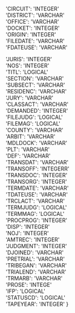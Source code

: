 
'CIRCUIT': 'INTEGER'    
'DISTRICT': 'VARCHAR'    
'OFFICE': 'VARCHAR'    
'DOCKET': 'INTEGER'    
'ORIGIN': 'INTEGER'    
'FILEDATE': 'VARCHAR'    
'FDATEUSE': 'VARCHAR'    

'JURIS': 'INTEGER'    
'NOS': 'INTEGER'    
'TITL': 'LOGICAL'    
'SECTION': 'VARCHAR'    
'SUBSECT': 'VARCHAR'    
'RESIDENC': 'VARCHAR'    
'JURY': 'VARCHAR'     
'CLASSACT': 'VARCHAR'    
'DEMANDED': 'INTEGER'    
'FILEJUDG': 'LOGICAL'    
'FILEMAG': 'LOGICAL'    
'COUNTY': 'VARCHAR'    
'ARBIT': 'VARCHAR'    
'MDLDOCK': 'VARCHAR'    
'PLT': 'VARCHAR'      
'DEF': 'VARCHAR'    
'TRANSDAT': 'VARCHAR'    
'TRANSOFF': 'INTEGERR'    
'TRANSDOC': 'INTEGER'    
'TRANSORG': 'INTEGER'    
'TERMDATE': 'VARCHAR'    
'TDATEUSE': 'VARCHAR'    
'TRCLACT': 'VARCHAR'    
'TERMJUDG': 'LOGICAL'    
'TERMMAG': 'LOGICAL'    
'PROCPROG': 'INTEGER'    
'DISP': 'INTEGER'    
'NOJ': 'INTEGER'    
'AMTREC': 'INTEGER'    
'JUDGMENT': 'INTEGER'    
'DJOINED': 'VARCHAR'    
'PRETRIAL': 'VARCHAR'    
'TRIBEGAN': 'VARCHAR'    
'TRIALEND': 'VARCHAR'    
'TRMARB': 'VARCHAR'    
'PROSE': 'INTEGE'    
'IFP': 'LOGICAL'    
'STATUSCD': 'LOGICAL'    
'TAPEYEAR': 'INTEGER'
}    

